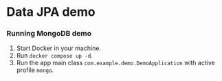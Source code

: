 # Data JPA demo
### Running MongoDB demo
1. Start Docker in your machine.
2. Run `docker compose up -d`.
3. Run the app main class `com.example.demo.DemoApplication` with active profile `mongo`.